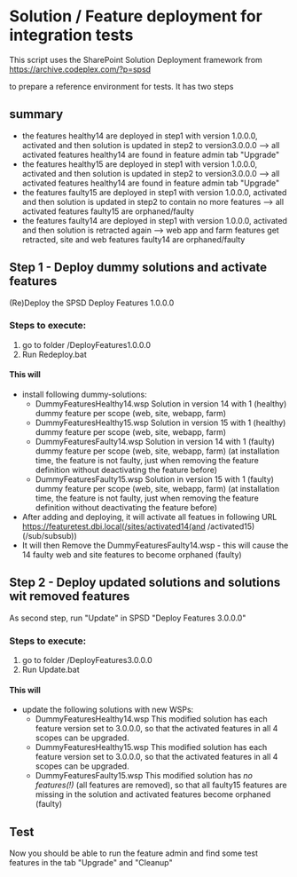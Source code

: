 # Solution / Feature deployment for integration tests

This script uses the SharePoint Solution Deployment framework from
https://archive.codeplex.com/?p=spsd

to prepare a reference environment for tests.
It has two steps

## summary

* the features healthy14 are deployed in step1 with version 1.0.0.0, activated and then solution is updated in step2 to version3.0.0.0
  --> all activated features healthy14 are found in feature admin tab "Upgrade"
* the features healthy15 are deployed in step1 with version 1.0.0.0, activated and then solution is updated in step2 to version3.0.0.0
  --> all activated features healthy14 are found in feature admin tab "Upgrade"
* the features faulty15 are deployed in step1 with version 1.0.0.0, activated and then solution is updated in step2 to contain no more features
  --> all activated features faulty15 are orphaned/faulty
* the features faulty14 are deployed in step1 with version 1.0.0.0, activated and then solution is retracted again
  --> web app and farm features get retracted, site and web features faulty14 are orphaned/faulty

## Step 1 - Deploy dummy solutions and activate features

(Re)Deploy the SPSD Deploy Features 1.0.0.0

### Steps to execute:

1. go to folder /DeployFeatures1.0.0.0
1. Run Redeploy.bat

#### This will

* install following dummy-solutions:
    - DummyFeaturesHealthy14.wsp
        Solution in version 14 with 1 (healthy) dummy feature per scope (web, site, webapp, farm)
    - DummyFeaturesHealthy15.wsp
        Solution in version 15 with 1 (healthy) dummy feature per scope (web, site, webapp, farm)
    - DummyFeaturesFaulty14.wsp
        Solution in version 14 with 1 (faulty) dummy feature per scope (web, site, webapp, farm)
        (at installation time, the feature is not faulty, just when removing the feature definition without deactivating the feature before)
    - DummyFeaturesFaulty15.wsp
        Solution in version 15 with 1 (faulty) dummy feature per scope (web, site, webapp, farm)
        (at installation time, the feature is not faulty, just when removing the feature definition without deactivating the feature before)
* After adding and deploying, it will activate all featues in following URL https://featuretest.dbi.local(/sites/activated14(and /activated15)(/sub/subsub))
* It will then Remove the DummyFeaturesFaulty14.wsp - this will cause the 14 faulty web and site features to become orphaned (faulty)

## Step 2 - Deploy updated solutions and solutions wit removed features

As second step, run "Update" in SPSD "Deploy Features 3.0.0.0"

### Steps to execute:

1. go to folder /DeployFeatures3.0.0.0
1. Run Update.bat

#### This will

* update the following solutions with new WSPs:
    - DummyFeaturesHealthy14.wsp
        This modified solution has each feature version set to 3.0.0.0, so that the activated features in all 4 scopes can be upgraded.
    - DummyFeaturesHealthy15.wsp
        This modified solution has each feature version set to 3.0.0.0, so that the activated features in all 4 scopes can be upgraded.
    - DummyFeaturesFaulty15.wsp
        This modified solution has _no features(!)_ (all features are removed), so that all faulty15 features are missing in the solution and activated features become orphaned (faulty)

## Test

Now you should be able to run the feature admin and find some test features in the tab "Upgrade" and "Cleanup"

